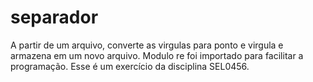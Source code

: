 # separador
A partir de um arquivo, converte as virgulas para ponto e virgula e armazena em um novo arquivo. Modulo re foi importado para facilitar a programação. Esse é um exercício da disciplina SEL0456.
